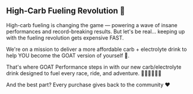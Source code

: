 <div class="section-header">
  <h2 class="bold-text">High-Carb Fueling Revolution 🚀</h2>
</div>

<div class="content-panel">
  <p>High-carb fueling is changing the game — powering a wave of insane performances and record-breaking results. But let's be real... keeping up with the fueling revolution gets expensive <span class="highlight">FAST</span>.</p>

  <p>We're on a mission to deliver a more <span class="highlight">affordable carb + electrolyte drink</span> to help YOU become the GOAT version of yourself 💪.</p>
</div>

<div class="content-panel">
  <p>That's where GOAT Performance steps in with our new carb/electrolyte drink designed to fuel every race, ride, and adventure. 🏃‍♂️🚴‍♀️🏊‍♂️</p>

  <p>And the best part? <span class="highlight">Every purchase gives back to the community</span> ❤️</p>
</div>